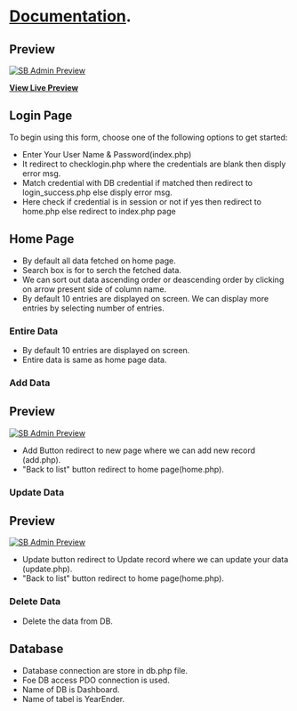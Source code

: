 # [Documentation](https://startbootstrap.com/template-overviews/sb-admin/).

## Preview

[![SB Admin Preview](https://thedailyeye.info/nl/TEST/demodash.png)](https://blackrockdigital.github.io/startbootstrap-sb-admin/)

**[View Live Preview](https://blackrockdigital.github.io/startbootstrap-sb-admin/)**

## Login Page

 To begin using this form, choose one of the following options to get started:
* Enter Your User Name & Password(index.php)
* It redirect to checklogin.php where the credentials are blank then disply error msg.
* Match credential with DB credential if matched then redirect to login_success.php else disply error msg.
* Here check if credential is in session or not if yes then redirect to home.php else redirect to index.php page

## Home Page

* By default all data fetched on home page.
* Search box is for to serch the fetched data. 
* We can sort out data ascending order or deascending order by clicking on arrow present side of column name.
* By default 10 entries are displayed on screen. We can display more entries by selecting number of entries.


### Entire Data
* By default 10 entries are displayed on screen. 
* Entire data is same as home page data.

### Add Data
## Preview

[![SB Admin Preview](https://thedailyeye.info/nl/TEST/adddash.png)](https://blackrockdigital.github.io/startbootstrap-sb-admin/)
* Add Button redirect to new page where we can add new record (add.php).
* "Back to list" button redirect to home page(home.php).


### Update Data

## Preview

[![SB Admin Preview](https://thedailyeye.info/nl/TEST/Updatedashpng.png)](https://blackrockdigital.github.io/startbootstrap-sb-admin/)
* Update button redirect to Update record where we can update your data (update.php).
* "Back to list" button redirect to home page(home.php).

### Delete Data
* Delete the data from DB.

## Database

*  Database connection are store in db.php file.
*  Foe DB access PDO connection is used.
*  Name of DB is Dashboard.
*  Name of tabel is YearEnder.
